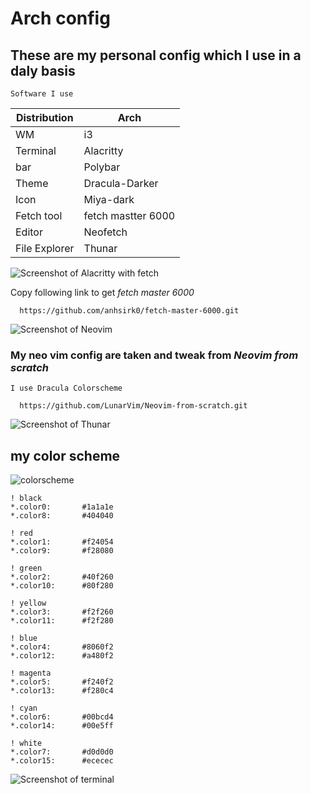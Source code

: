 # Arch config 
   
   ## These are my personal config which I use in a daly basis

`Software I use`  

Distribution  | Arch
------------- | -------------
WM            | i3
Terminal      | Alacritty
bar           | Polybar
Theme         | Dracula-Darker
Icon          | Miya-dark 
Fetch tool    | fetch mastter 6000
Editor        | Neofetch
File Explorer | Thunar

  ![Screenshot of Alacritty with fetch](https://i.imgur.com/riQARiz.png)
  
  Copy following link to get _fetch master 6000_
  
      https://github.com/anhsirk0/fetch-master-6000.git
  
  ![Screenshot of Neovim](https://i.imgur.com/iHh4I2U.png)
  
  ### My neo vim config are taken and tweak from _Neovim from scratch_ 
    
   `I use Dracula Colorscheme`
  
      https://github.com/LunarVim/Neovim-from-scratch.git
  
  ![Screenshot of Thunar](https://i.imgur.com/AQNZ368.png)
  
  ## my color scheme
  
  ![colorscheme](https://i.imgur.com/GDnSX6H.png)

```
! black
*.color0:       #1a1a1e
*.color8:       #404040

! red
*.color1:       #f24054
*.color9:       #f28080

! green
*.color2:       #40f260
*.color10:      #80f280

! yellow
*.color3:       #f2f260
*.color11:      #f2f280

! blue
*.color4:       #8060f2
*.color12:      #a480f2

! magenta
*.color5:       #f240f2
*.color13:      #f280c4

! cyan
*.color6:       #00bcd4
*.color14:      #00e5ff

! white
*.color7:       #d0d0d0
*.color15:      #ececec

```
  
  ![Screenshot of terminal](https://i.imgur.com/Txrkrd6.png)
 
